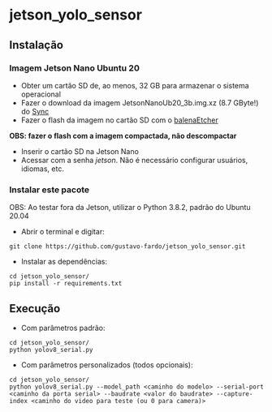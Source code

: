 # jetson_yolo_sensor

## Instalação
### Imagem Jetson Nano Ubuntu 20
-   Obter um cartão SD de, ao menos, 32 GB para armazenar o sistema operacional 
-   Fazer o download da imagem JetsonNanoUb20_3b.img.xz (8.7 GByte!) do [Sync](https://ln5.sync.com/dl/403a73c60/bqppm39m-mh4qippt-u5mhyyfi-nnma8c4t/view/default/14418794280004)
-   Fazer o flash da imagem no cartão SD com o [balenaEtcher](https://etcher.balena.io/)

  **OBS: fazer o flash com a imagem compactada, não descompactar**
- Inserir o cartão SD na Jetson Nano
- Acessar com a senha *jetson*. Não é necessário configurar usuários, idiomas, etc.



### Instalar este pacote
OBS: Ao testar fora da Jetson, utilizar o Python 3.8.2, padrão do Ubuntu 20.04

- Abrir o terminal e digitar:
```
git clone https://github.com/gustavo-fardo/jetson_yolo_sensor.git
```
- Instalar as dependências:
```
cd jetson_yolo_sensor/
pip install -r requirements.txt
```
## Execução
- Com parâmetros padrão:
```
cd jetson_yolo_sensor/
python yolov8_serial.py
```
- Com parâmetros personalizados (todos opcionais):
```
cd jetson_yolo_sensor/
python yolov8_serial.py --model_path <caminho do modelo> --serial-port <caminho da porta serial> --baudrate <valor do baudrate> --capture-index <caminho do video para teste (ou 0 para camera)>
```
